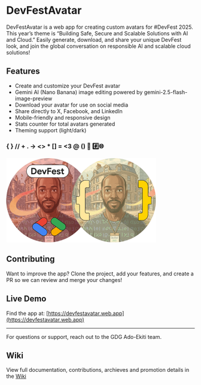 # DevFestAvatar

DevFestAvatar is a web app for creating custom avatars for #DevFest 2025. This year’s theme is “Building Safe, Secure and Scalable Solutions with AI and Cloud.” Easily generate, download, and share your unique DevFest look, and join the global conversation on responsible AI and scalable cloud solutions!

## Features
- Create and customize your DevFest avatar
- Gemini AI (Nano Banana) image editing powered by gemini-2.5-flash-image-preview
- Download your avatar for use on social media
- Share directly to X, Facebook, and LinkedIn
- Mobile-friendly and responsive design
- Stats counter for total avatars generated
- Theming support (light/dark)

### { } // + . -> <> * [] = <3 @ () 🌟 #️⃣🌐
<img src="public/images/icons/logos/wide.png" width="400" alt="DevFestAvatar Logo">

## Contributing
Want to improve the app? Clone the project, add your features, and create a PR so we can review and merge your changes!

## Live Demo
Find the app at: [https://devfestavatar.web.app](https://devfestavatar.web.app)


---
For questions or support, reach out to the GDG Ado-Ekiti team.

## Wiki
View full documentation, contributions, archieves and promotion details in the [Wiki](https://github.com/olorunfemidavis/DevFestAvatar/wiki)